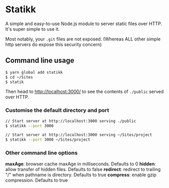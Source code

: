 # Statikk

A simple and easy-to-use Node.js module to server static files over HTTP. It's
super simple to use it.

Most notably, your `.git` files are not exposed. (Whereas ALL other simple http servers do expose this security concern)

## Command line usage

```bash
$ yarn global add statikk
$ cd ~/Sites
$ statik
```

Then head to [http://localhost:3000/](http://localhost:3000/) to see the
contents of `./public` served over HTTP.

### Customise the default directory and port

```bash
// Start server at http://localhost:3000 serving ./public
$ statikk --port 3000

// Start server at http://localhost:3000 serving ~/Sites/project
$ statikk --port 3000 ~/Sites/project
```

### Other command line options

**maxAge**: browser cache maxAge in milliseconds. Defaults to 0
**hidden**: allow transfer of hidden files. Defaults to false
**redirect**: redirect to trailing "/" when pathname is directory. Defaults to true
**compress**: enable gzip compression. Defaults to true

